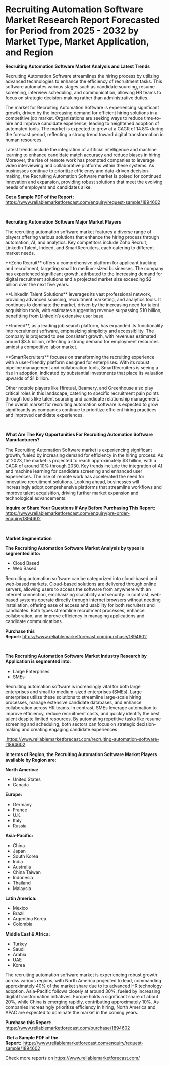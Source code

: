 <p><h1>Recruiting Automation Software Market Research Report Forecasted for Period from 2025 -  2032 by Market Type, Market Application, and Region</h1></p><p><strong>Recruiting Automation Software Market Analysis and Latest Trends</strong></p>
<p><p>Recruiting Automation Software streamlines the hiring process by utilizing advanced technologies to enhance the efficiency of recruitment tasks. This software automates various stages such as candidate sourcing, resume screening, interview scheduling, and communication, allowing HR teams to focus on strategic decision-making rather than administrative duties.</p><p>The market for Recruiting Automation Software is experiencing significant growth, driven by the increasing demand for efficient hiring solutions in a competitive job market. Organizations are seeking ways to reduce time-to-hire and improve candidate experience, leading to heightened adoption of automated tools. The market is expected to grow at a CAGR of 14.8% during the forecast period, reflecting a strong trend toward digital transformation in human resources. </p><p>Latest trends include the integration of artificial intelligence and machine learning to enhance candidate match accuracy and reduce biases in hiring. Moreover, the rise of remote work has prompted companies to leverage video interviewing and collaborative platforms within these systems. As businesses continue to prioritize efficiency and data-driven decision-making, the Recruiting Automation Software market is poised for continued innovation and expansion, providing robust solutions that meet the evolving needs of employers and candidates alike.</p></p>
<p><strong>Get a Sample PDF of the Report:&nbsp;</strong> <a href="https://www.reliablemarketforecast.com/enquiry/request-sample/1894602?utm_campaign=2288&utm_medium=2&utm_source=Github&utm_content=ia&utm_term=28032025&utm_id=recruiting-automation-software">https://www.reliablemarketforecast.com/enquiry/request-sample/1894602</a></p>
<p>&nbsp;</p>
<p><strong>Recruiting Automation Software Major Market Players</strong></p>
<p><p>The recruiting automation software market features a diverse range of players offering various solutions that enhance the hiring process through automation, AI, and analytics. Key competitors include Zoho Recruit, LinkedIn Talent, Indeed, and SmartRecruiters, each catering to different market needs.</p><p>**Zoho Recruit** offers a comprehensive platform for applicant tracking and recruitment, targeting small to medium-sized businesses. The company has experienced significant growth, attributed to the increasing demand for digital recruitment solutions and a projected market size exceeding $2 billion over the next five years.</p><p>**LinkedIn Talent Solutions** leverages its vast professional network, providing advanced sourcing, recruitment marketing, and analytics tools. It continues to dominate the market, driven by the increasing need for talent acquisition tools, with estimates suggesting revenue surpassing $10 billion, benefitting from LinkedIn’s extensive user base.</p><p>**Indeed**, as a leading job search platform, has expanded its functionality into recruitment software, emphasizing simplicity and accessibility. The company is projected to see consistent growth, with revenues estimated around $3.5 billion, reflecting a strong demand for employment resources amidst a competitive labor market.</p><p>**SmartRecruiters** focuses on transforming the recruiting experience with a user-friendly platform designed for enterprises. With its robust pipeline management and collaboration tools, SmartRecruiters is seeing a rise in adoption, indicated by substantial investments that place its valuation upwards of $1 billion.</p><p>Other notable players like Hiretual, Beamery, and Greenhouse also play critical roles in this landscape, catering to specific recruitment pain points through tools like talent sourcing and candidate relationship management. The overall market for recruiting automation software is expected to grow significantly as companies continue to prioritize efficient hiring practices and improved candidate experiences.</p></p>
<p>&nbsp;</p>
<p><strong>What Are The Key Opportunities For Recruiting Automation Software Manufacturers?</strong></p>
<p><p>The Recruiting Automation Software market is experiencing significant growth, fueled by increasing demand for efficiency in the hiring process. As of 2023, the market is projected to reach approximately $3 billion, with a CAGR of around 10% through 2030. Key trends include the integration of AI and machine learning for candidate screening and enhanced user experiences. The rise of remote work has accelerated the need for innovative recruitment solutions. Looking ahead, businesses will increasingly adopt comprehensive platforms that streamline workflows and improve talent acquisition, driving further market expansion and technological advancements.</p></p>
<p><strong>Inquire or Share Your Questions If Any Before Purchasing This Report:</strong> <a href="https://www.reliablemarketforecast.com/enquiry/pre-order-enquiry/1894602?utm_campaign=2288&utm_medium=2&utm_source=Github&utm_content=ia&utm_term=28032025&utm_id=recruiting-automation-software">https://www.reliablemarketforecast.com/enquiry/pre-order-enquiry/1894602</a></p>
<p>&nbsp;</p>
<p><strong>Market Segmentation</strong></p>
<p><strong>The Recruiting Automation Software Market Analysis by types is segmented into:</strong></p>
<p><ul><li>Cloud Based</li><li>Web Based</li></ul></p>
<p><p>Recruiting automation software can be categorized into cloud-based and web-based markets. Cloud-based solutions are delivered through online servers, allowing users to access the software from anywhere with an internet connection, emphasizing scalability and security. In contrast, web-based systems operate directly through internet browsers without needing installation, offering ease of access and usability for both recruiters and candidates. Both types streamline recruitment processes, enhance collaboration, and improve efficiency in managing applications and candidate communications.</p></p>
<p><strong>Purchase this Report:&nbsp;</strong><a href="https://www.reliablemarketforecast.com/purchase/1894602?utm_campaign=2288&utm_medium=2&utm_source=Github&utm_content=ia&utm_term=28032025&utm_id=recruiting-automation-software">https://www.reliablemarketforecast.com/purchase/1894602</a></p>
<p>&nbsp;</p>
<p><strong>The Recruiting Automation Software Market Industry Research by Application is segmented into:</strong></p>
<p><ul><li>Large Enterprises</li><li>SMEs</li></ul></p>
<p><p>Recruiting automation software is increasingly vital for both large enterprises and small to medium-sized enterprises (SMEs). Large enterprises utilize these solutions to streamline large-scale hiring processes, manage extensive candidate databases, and enhance collaboration across HR teams. In contrast, SMEs leverage automation to improve efficiency, reduce recruitment costs, and quickly identify the best talent despite limited resources. By automating repetitive tasks like resume screening and scheduling, both sectors can focus on strategic decision-making and creating engaging candidate experiences.</p></p>
<p><a href="https://www.reliablemarketforecast.com/recruiting-automation-software-r1894602?utm_campaign=2288&utm_medium=2&utm_source=Github&utm_content=ia&utm_term=28032025&utm_id=recruiting-automation-software">&nbsp;https://www.reliablemarketforecast.com/recruiting-automation-software-r1894602</a></p>
<p><strong>In terms of Region, the Recruiting Automation Software Market Players available by Region are:</strong></p>
<p>
    <p> <strong> North America: </strong>
        <ul>
            <li>United States</li>
            <li>Canada</li>
        </ul>
        </p> 
    <p> <strong> Europe: </strong>
        <ul>
            <li>Germany</li>
            <li>France</li>
            <li>U.K.</li>
            <li>Italy</li>
            <li>Russia</li>
        </ul>
        </p> 
    <p> <strong> Asia-Pacific: </strong>
        <ul>
            <li>China</li>
            <li>Japan</li>
            <li>South Korea</li>
            <li>India</li>
            <li>Australia</li>
            <li>China Taiwan</li>
            <li>Indonesia</li>
            <li>Thailand</li>
            <li>Malaysia</li>
        </ul>
        </p> 
    <p> <strong> Latin America: </strong>
        <ul>
            <li>Mexico</li>
            <li>Brazil</li>
            <li>Argentina Korea</li>
            <li>Colombia</li>
        </ul>
        </p> 
    <p> <strong> Middle East & Africa: </strong>
        <ul>
            <li>Turkey</li>
            <li>Saudi</li>
            <li>Arabia</li>
            <li>UAE</li>
            <li>Korea</li>
        </ul>
    </p>
    </p>
<p><p>The recruiting automation software market is experiencing robust growth across various regions, with North America projected to lead, commanding approximately 40% of the market share due to its advanced HR technology adoption. Asia-Pacific follows closely at around 30%, fueled by increasing digital transformation initiatives. Europe holds a significant share of about 20%, while China is emerging rapidly, contributing approximately 10%. As companies increasingly prioritize efficiency in hiring, North America and APAC are expected to dominate the market in the coming years.</p></p>
<p><strong>Purchase this Report: </strong><a href="https://www.reliablemarketforecast.com/purchase/1894602?utm_campaign=2288&utm_medium=2&utm_source=Github&utm_content=ia&utm_term=28032025&utm_id=recruiting-automation-software">https://www.reliablemarketforecast.com/purchase/1894602</a></p>
<p>&nbsp;<strong>Get a Sample PDF of the Report:&nbsp;&nbsp;</strong><a href="https://www.reliablemarketforecast.com/enquiry/request-sample/1894602?utm_campaign=2288&utm_medium=2&utm_source=Github&utm_content=ia&utm_term=28032025&utm_id=recruiting-automation-software">https://www.reliablemarketforecast.com/enquiry/request-sample/1894602</a></p>
<p><strong></strong></p>
<p>Check more reports on <a href="https://www.reliablemarketforecast.com/?utm_campaign=2288&utm_medium=2&utm_source=Github&utm_content=ia&utm_term=28032025&utm_id=recruiting-automation-software">https://www.reliablemarketforecast.com/</a></p>